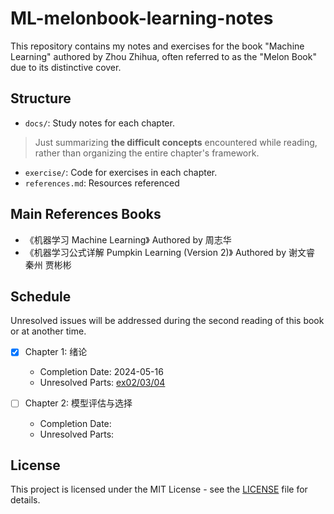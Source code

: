 # ML-melonbook-learning-notes

This repository contains my notes and exercises for the book "Machine Learning" authored by Zhou Zhihua, often referred to as the "Melon Book" due to its distinctive cover.

## Structure

- `docs/`: Study notes for each chapter.
> Just summarizing **the difficult concepts** encountered while reading, rather than organizing the entire chapter's framework.
- `exercise/`: Code for exercises in each chapter.
- `references.md`: Resources referenced

## Main References Books

- 《机器学习 Machine Learning》 Authored by 周志华
- 《机器学习公式详解 Pumpkin Learning (Version 2)》 Authored by 谢文睿 秦州 贾彬彬

## Schedule

Unresolved issues will be addressed during the second reading of this book or at another time.

- [x] Chapter 1: 绪论
  - Completion Date: 2024-05-16
  - Unresolved Parts: [ex02/03/04](./exercise/chapter01.md)

- [ ] Chapter 2: 模型评估与选择
  - Completion Date: 
  - Unresolved Parts: 

## License

This project is licensed under the MIT License - see the [LICENSE](LICENSE.md) file for details.
